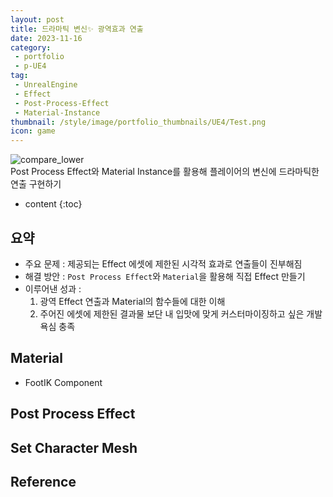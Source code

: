 ```yaml
---
layout: post
title: 드라마틱 변신✨ 광역효과 연출
date: 2023-11-16
category: 
 - portfolio
 - p-UE4
tag:
 - UnrealEngine
 - Effect
 - Post-Process-Effect
 - Material-Instance
thumbnail: /style/image/portfolio_thumbnails/UE4/Test.png
icon: game
---
```


![compare_lower](https://github.com/ssonsonya/ssonsonya.github.io/assets/116151781/b475c0df-703f-4faa-b888-3677621b7888)  
Post Process Effect와 Material Instance를 활용해 플레이어의 변신에 드라마틱한 연출 구현하기

* content
{:toc}

## 요약

- 주요 문제 : 제공되는 Effect 에셋에 제한된 시각적 효과로 연출들이 진부해짐
- 해결 방안 : `Post Process Effect`와 `Material`을 활용해 직접 Effect 만들기
- 이루어낸 성과 :  
    1. 광역 Effect 연출과 Material의 함수들에 대한 이해  
    2. 주어진 에셋에 제한된 결과물 보단 내 입맛에 맞게 커스터마이징하고 싶은 개발 욕심 충족  

## Material
- FootIK Component

## Post Process Effect

## Set Character Mesh

## Reference
